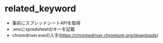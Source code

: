 # related_keyword

- 事前にスプレッドシートAPIを取得
- .envにspredsheetのキーを記載
- chromdriver.exeの入手(https://chromedriver.chromium.org/downloads)
